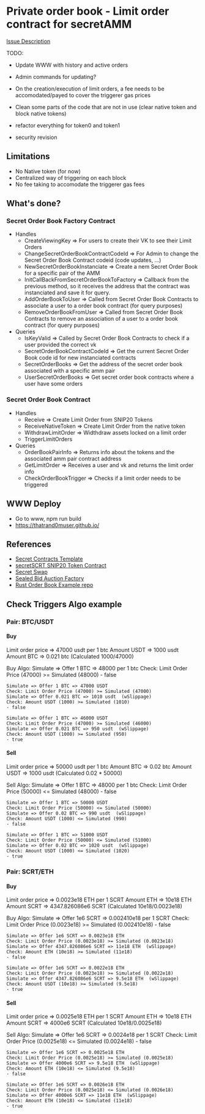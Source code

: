 # Private order book - Limit order contract for secretAMM

[Issue Description](https://github.com/enigmampc/SecretNetwork/issues/699)

TODO:
* Update WWW with history and active orders
* Admin commands for updating?


* On the creation/execution of limit orders, a fee needs to be accomodated/payed to cover the triggerer gas prices
* Clean some parts of the code that are not in use (clear native token and block native tokens)
* refactor everything for token0 and token1
* security revision
## Limitations
* No Native token (for now)
* Centralized way of triggering on each block
* No fee taking to accomodate the triggerer gas fees

## What's done?
### Secret Order Book Factory Contract
* Handles
    * CreateViewingKey => For users to create their VK to see their Limit Orders
    * ChangeSecretOrderBookContractCodeId => For Admin to change the Secret Order Book Contract codeid (code updates, ...)
    * NewSecretOrderBookInstanciate => Create a nem Secret Order Book for a specific pair of the AMM
    * InitCallBackFromSecretOrderBookToFactory => Callback from the previous method, so it receives the address that the contract was instanciated and save it for query.
    * AddOrderBookToUser => Called from Secret Order Book Contracts to associate a user to a order book contract (for query purposes)
    * RemoveOrderBookFromUser => Called from Secret Order Book Contracts to remove an association of a user to a order book contract (for query purposes)
* Queries
    * IsKeyValid => Called by Secret Order Book Contracts to check if a user provided the correct vk
    * SecretOrderBookContractCodeId => Get the current Secret Order Book code id for new instanciated contracts
    * SecretOrderBooks => Get the address of the secret order book associated with a specific amm pair
    * UserSecretOrderBooks => Get secret order book contracts where a user have some orders
### Secret Order Book Contract
* Handles
    * Receive => Create Limit Order from SNIP20 Tokens
    * ReceiveNativeToken => Create Limit Order from the native token
    * WithdrawLimitOrder => Widthdraw assets locked on a limit order
    * TriggerLimitOrders
* Queries
    * OrderBookPairInfo => Returns info about the tokens and the associated amm pair contract address
    * GetLimitOrder => Receives a user and vk and returns the limit order info
    * CheckOrderBookTrigger => Checks if a limit order needs to be triggered

## WWW Deploy
* Go to www, npm run build
* https://thatrand0muser.github.io/
## References
* [Secret Contracts Template](https://github.com/enigmampc/secret-template)
* [secretSCRT SNIP20 Token Contract](https://github.com/enigmampc/secretSCRT)
* [Secret Swap](https://github.com/enigmampc/SecretSwap)
* [Sealed Bid Auction Factory](https://github.com/baedrik/secret-auction-factory)
* [Rust Order Book Example repo](https://github.com/dgtony/orderbook-rs/blob/master/src)

## Check Triggers Algo example

### Pair: BTC/USDT

#### Buy

Limit order price => 47000 usdt per 1 btc
Amount USDT => 1000 usdt
Amount BTC => 0.021 btc (Calculated 1000/47000)

Buy Algo:
	Simulate => Offer 1 BTC => 48000 per 1 btc
	Check: Limit Order Price (47000) >= Simulated (48000) 
	- false

	Simulate => Offer 1 BTC => 47000 USDT
	Check: Limit Order Price (47000) >= Simulated (47000) 
	Simulate => Offer 0.021 BTC => 1010 usdt  (wSlippage)
	Check: Amount USDT (1000) >= Simulated (1010)
	- false

	Simulate => Offer 1 BTC => 46000 USDT
	Check: Limit Order Price (47000) >= Simulated (46000) 
	Simulate => Offer 0.021 BTC => 950 usdt  (wSlippage)
	Check: Amount USDT (1000) >= Simulated (950)
	- true

#### Sell

Limit order price => 50000 usdt per 1 btc
Amount BTC => 0.02 btc
Amount USDT => 1000 usdt (Calculated 0.02 * 50000)

Sell Algo:
	Simulate => Offer 1 BTC => 48000 per 1 btc
	Check: Limit Order Price (50000) <= Simulated (48000)
	- false

	Simulate => Offer 1 BTC => 50000 USDT
	Check: Limit Order Price (50000) <= Simulated (50000) 
	Simulate => Offer 0.02 BTC => 990 usdt  (wSlippage)
	Check: Amount USDT (1000) <= Simulated (990)
	- false

	Simulate => Offer 1 BTC => 51000 USDT
	Check: Limit Order Price (50000) <= Simulated (51000) 
	Simulate => Offer 0.02 BTC => 1020 usdt  (wSlippage)
	Check: Amount USDT (1000) <= Simulated (1020)
	- true

### Pair: SCRT/ETH

#### Buy

Limit order price => 0.0023e18 ETH per 1 SCRT
Amount ETH => 10e18 ETH
Amount SCRT => 4347.826086e6 SCRT (Calculated 10e18/0.0023e18)

Buy Algo:
	Simulate => Offer 1e6 SCRT => 0.002410e18 per 1 SCRT
	Check: Limit Order Price (0.0023e18) >= Simulated (0.002410e18) 
	- false

	Simulate => Offer 1e6 SCRT => 0.0023e18 ETH
	Check: Limit Order Price (0.0023e18) >= Simulated (0.0023e18) 
	Simulate => Offer 4347.826086e6 SCRT => 11e18 ETH  (wSlippage)
	Check: Amount ETH (10e18) >= Simulated (11e18)
	- false

	Simulate => Offer 1e6 SCRT => 0.0022e18 ETH
	Check: Limit Order Price (0.0023e18) >= Simulated (0.0022e18) 
	Simulate => Offer 4347.826086e6 SCRT => 9.5e18 ETH  (wSlippage)
	Check: Amount USDT (10e18) >= Simulated (9.5e18)
	- true

#### Sell

Limit order price => 0.0025e18 ETH per 1 SCRT
Amount ETH => 10e18 ETH
Amount SCRT => 4000e6 SCRT (Calculated 10e18/0.0025e18)

Sell Algo:
    Simulate => Offer 1e6 SCRT => 0.0024e18 per 1 SCRT
	Check: Limit Order Price (0.0025e18) <= Simulated (0.0024e18) 
	- false

    Simulate => Offer 1e6 SCRT => 0.0025e18 ETH
	Check: Limit Order Price (0.0025e18) >= Simulated (0.0025e18) 
	Simulate => Offer 4000e6 SCRT => 9.5e18 ETH  (wSlippage)
	Check: Amount ETH (10e18) <= Simulated (9.5e18)
	- false

	Simulate => Offer 1e6 SCRT => 0.0026e18 ETH
	Check: Limit Order Price (0.0025e18) <= Simulated (0.0026e18) 
	Simulate => Offer 4000e6 SCRT => 11e18 ETH  (wSlippage)
	Check: Amount ETH (10e18) <= Simulated (11e18)
	- true